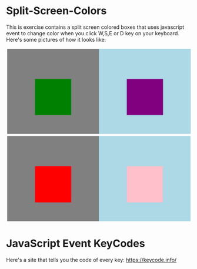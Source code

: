# Split-Screen-Colors
This is exercise contains a split screen colored boxes that uses javascript event to change color when you click W,S,E or D key on your keyboard. Here's some pictures of how it looks like:

![alt text](https://raw.githubusercontent.com/Eduard949/Split-screen-colors/master/Screenshot_1.png)
![alt text](https://raw.githubusercontent.com/Eduard949/Split-screen-colors/master/Screenshot_2.png)

# JavaScript Event KeyCodes
Here's a site that tells you the code of every key:
https://keycode.info/
